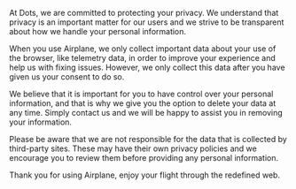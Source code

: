 At Dots, we are committed to protecting your privacy. We understand that privacy is an important matter for our users and we strive to be transparent about how we handle your personal information.

When you use Airplane, we only collect important data about your use of the browser, like telemetry data, in order to improve your experience and help us with fixing issues. However, we only collect this data after you have given us your consent to do so.

We believe that it is important for you to have control over your personal information, and that is why we give you the option to delete your data at any time. Simply contact us and we will be happy to assist you in removing your information.

Please be aware that we are not responsible for the data that is collected by third-party sites. These may have their own privacy policies and we encourage you to review them before providing any personal information.

Thank you for using Airplane, enjoy your flight through the redefined web.